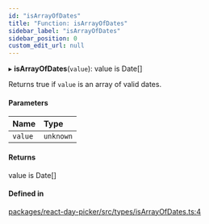 ```yaml
---
id: "isArrayOfDates"
title: "Function: isArrayOfDates"
sidebar_label: "isArrayOfDates"
sidebar_position: 0
custom_edit_url: null
---
```


▸ **isArrayOfDates**(`value`): value is Date[]

Returns true if `value` is an array of valid dates.

#### Parameters

| Name | Type |
| :------ | :------ |
| `value` | `unknown` |

#### Returns

value is Date[]

#### Defined in

[packages/react-day-picker/src/types/isArrayOfDates.ts:4](https://github.com/gpbl/react-day-picker/blob/6bc3b9d0/packages/react-day-picker/src/types/isArrayOfDates.ts#L4)
